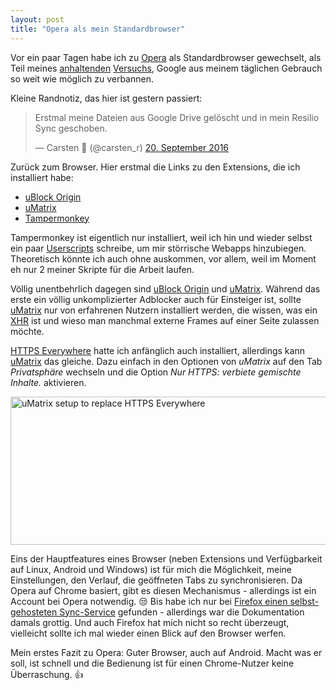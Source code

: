 ```yaml
---
layout: post
title: "Opera als mein Standardbrowser"
---
```

Vor ein paar Tagen habe ich zu [Opera][0] als Standardbrowser gewechselt, als Teil meines [anhaltenden][1] [Versuchs][2], Google aus meinem täglichen Gebrauch so weit wie möglich zu verbannen.

Kleine Randnotiz, das hier ist gestern passiert:

<blockquote class="twitter-tweet" data-lang="de"><p lang="de" dir="ltr">Erstmal meine Dateien aus Google Drive gelöscht und in mein Resilio Sync geschoben.</p>&mdash; Carsten 🚀 (@carsten_r) <a href="https://twitter.com/carsten_r/status/778166046058487816">20. September 2016</a></blockquote>
<script async src="//platform.twitter.com/widgets.js" charset="utf-8"></script>

Zurück zum Browser. Hier erstmal die Links zu den Extensions, die ich installiert habe:

* [uBlock Origin][3]
* [uMatrix][4]
* [Tampermonkey][5]

Tampermonkey ist eigentlich nur installiert, weil ich hin und wieder selbst ein paar  [Userscripts][6] schreibe, um mir störrische Webapps hinzubiegen. Theoretisch könnte ich auch ohne auskommen, vor allem, weil im Moment eh nur 2 meiner Skripte für die Arbeit laufen.

Völlig unentbehrlich dagegen sind [uBlock Origin][3] und [uMatrix][4]. Während das erste ein völlig unkomplizierter Adblocker auch für Einsteiger ist, sollte [uMatrix][4] nur von erfahrenen Nutzern installiert werden, die wissen, was ein [XHR][6] ist und wieso man manchmal externe Frames auf einer Seite zulassen möchte.

[HTTPS Everywhere][7] hatte ich anfänglich auch installiert, allerdings kann  [uMatrix][4] das gleiche. Dazu einfach in den Optionen von *uMatrix* auf den Tab *Privatsphäre* wechseln und die Option *Nur HTTPS: verbiete gemischte Inhalte.* aktivieren.

<a data-flickr-embed="true"  href="https://www.flickr.com/photos/cringe/29792232896/in/dateposted/" title="uMatrix setup to replace HTTPS Everywhere"><img src="https://c1.staticflickr.com/9/8176/29792232896_a60d528487_z.jpg" width="640" height="237" alt="uMatrix setup to replace HTTPS Everywhere"></a><script async src="//embedr.flickr.com/assets/client-code.js" charset="utf-8"></script>

Eins der Hauptfeatures eines Browser (neben Extensions und Verfügbarkeit auf Linux, Android und Windows) ist für mich die Möglichkeit, meine Einstellungen, den Verlauf, die geöffneten Tabs zu synchronisieren. Da Opera auf Chrome basiert, gibt es diesen Mechanismus - allerdings ist ein Account bei Opera notwendig. 😒 Bis habe ich nur bei [Firefox einen selbst-gehosteten Sync-Service][8] gefunden - allerdings war die Dokumentation damals grottig. Und auch Firefox hat mich nicht so recht überzeugt, vielleicht sollte ich mal wieder einen Blick auf den Browser werfen.

Mein erstes Fazit zu Opera: Guter Browser, auch auf Android. Macht was er soll, ist schnell und die Bedienung ist für einen Chrome-Nutzer keine Überraschung. 👍

[0]: https://www.opera.com/computer
[1]: http://blog.kopis.de/2012/03/27/umstieg-von-google-reader-auf-fever/
[2]: http://blog.kopis.de/2013/07/27/rueckzug-aus-hangouts-und-skype/
[3]: https://addons.opera.com/de/extensions/details/ublock/
[4]: https://addons.opera.com/de/extensions/details/umatrix/
[5]: https://addons.opera.com/de/extensions/details/tampermonkey-beta/
[6]: https://de.wikipedia.org/wiki/XMLHttpRequest
[7]: https://addons.opera.com/de/extensions/details/https-everywhere/
[8]: https://github.com/mozilla-services/syncserver
